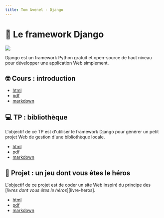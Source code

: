 ```yaml
---
title: Tom Avenel - Django
---
```


# 💃 Le framework Django

![](/resources/images/cover/django.jpg)

Django est un framework Python gratuit et open-source de haut niveau pour développer une application Web simplement.

## 🤓 Cours : introduction

- [html](/cours/django/django-cours.html)
- [pdf](/cours/django/django-cours.pdf)
- [markdown](/cours/django/django-cours.md)

## 💻 TP : bibliothèque

L'objectif de ce TP est d'utiliser le framework Django pour générer un petit projet Web de gestion d'une bibliothèque locale.

- [html](/cours/django/django-tp.html)
- [pdf](/cours/django/django-tp.pdf)
- [markdown](/cours/django/django-tp.md)

## 📌 Projet : un jeu dont vous êtes le héros

L'objectif de ce projet est de coder un site Web inspiré du principe des [_livres dont vous êtes le héros_][livre-heros].

- [html](/cours/django/django-jeu-heros.html)
- [pdf](/cours/django/django-jeu-heros.pdf)
- [markdown](/cours/django/django-jeu-heros.md)

